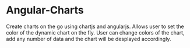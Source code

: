 # Angular-Charts
Create charts on the go using chartjs and angularjs. Allows user to set the color of the dynamic chart on the fly. User can change colors of the chart, add any number of data and the chart will be desplayed accordingly.
